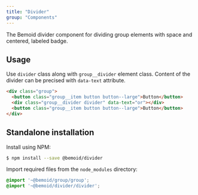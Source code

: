 ```yaml
---
title: "Divider"
group: "Components"
---
```


The Bemoid divider component for dividing group elements with space and centered, labeled badge.

## Usage

Use `divider` class along with `group__divider` element class. Content of the divider can be precised with `data-text` attribute.

```html
<div class="group">
  <button class="group__item button button--large">Button</button>
  <div class="group__divider divider" data-text="or"></div>
  <button class="group__item button button--large">Button</button>
</div>
```

## Standalone installation

Install using NPM:

```bash
$ npm install --save @bemoid/divider
```

Import required files from the `node_modules` directory:

```scss
@import '~@bemoid/group/group';
@import '~@bemoid/divider/divider';
```